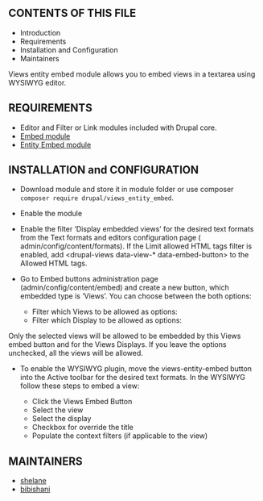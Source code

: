 ## CONTENTS OF THIS FILE

  - Introduction
  - Requirements
  - Installation and Configuration
  - Maintainers

Views entity embed module allows you to embed views in a textarea using
WYSIWYG editor.

## REQUIREMENTS

  - Editor and Filter or Link modules included with Drupal core.
  - [Embed module](https://www.drupal.org/project/embed)
  - [Entity Embed module](https://www.drupal.org/project/entity_embed)

## INSTALLATION and CONFIGURATION

  - Download module and store it in module folder or use composer
    `composer require drupal/views_entity_embed`.

  - Enable the module

  - Enable the filter ‘Display embedded views’ for the desired text
    formats from the Text formats and editors configuration page (
    admin/config/content/formats). If the Limit allowed HTML tags filter
    is enabled, add <drupal-views data-view-* data-embed-button> to
    the Allowed HTML tags.

  - Go to Embed buttons administration page (admin/config/content/embed)
    and create a new button, which embedded type is ‘Views’. You can
    choose between the both options:

      - Filter which Views to be allowed as options:
      - Filter which Display to be allowed as options:

Only the selected views will be allowed to be embedded by this Views embed
button and for the Views Displays. If you leave the options
unchecked, all the views will be allowed.

  - To enable the WYSIWYG plugin, move the views-entity-embed button
    into the Active toolbar for the desired text formats. In the WYSIWYG
    follow these steps to embed a view:

      - Click the Views Embed Button
      - Select the view
      - Select the display
      - Checkbox for override the title
      - Populate the context filters (if applicable to the view)

## MAINTAINERS

  - [shelane](https://www.drupal.org/u/shelane)
  - [bibishani](https://www.drupal.org/u/bibishani)

